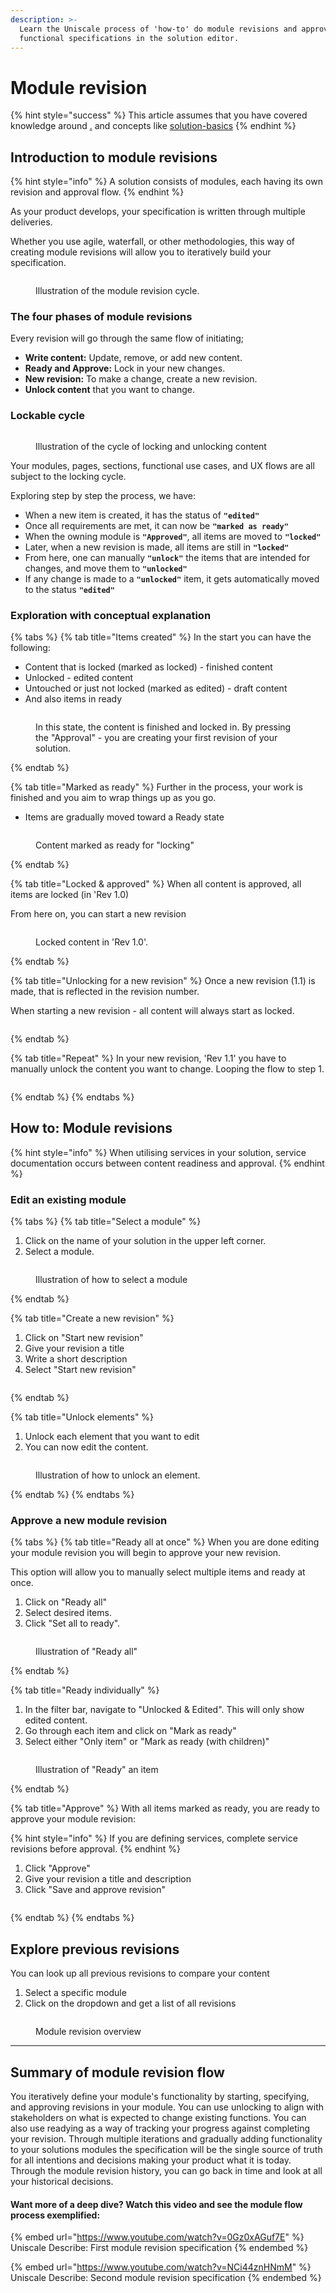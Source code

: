 ```yaml
---
description: >-
  Learn the Uniscale process of 'how-to' do module revisions and approving your
  functional specifications in the solution editor.
---
```


# Module revision

{% hint style="success" %}
This article assumes that you have covered knowledge around [.](./ "mention") and concepts like [solution-basics](solution-basics/ "mention")
{% endhint %}



## Introduction to module revisions <a href="#the-module-revision-flow" id="the-module-revision-flow"></a>

{% hint style="info" %}
A solution consists of modules, each having its own revision and approval flow.
{% endhint %}

As your product develops, your specification is written through multiple deliveries.&#x20;

Whether you use agile, waterfall, or other methodologies, this way of creating module revisions will allow you to iteratively build your specification.&#x20;

<figure><img src="https://files.gitbook.com/v0/b/gitbook-x-prod.appspot.com/o/spaces%2FGm4FsIEaw1uBtZauyirr%2Fuploads%2FQtmxO2WW8lTd8Pblkl46%2F_illustration_6.png?alt=media&#x26;token=d5927f85-7c47-41e8-8437-8032c7191dc6" alt=""><figcaption><p>Illustration of the module revision cycle.</p></figcaption></figure>

### The four phases of module revisions

Every revision will go through the same flow of initiating; &#x20;

* **Write content:** Update, remove, or add new content.
* **Ready and Approve:** Lock in your new changes.
* **New revision:** To make a change, create a new revision.
* **Unlock content** that you want to change.&#x20;



### Lockable cycle

<figure><img src="../../.gitbook/assets/image (83).png" alt=""><figcaption><p>Illustration of the cycle of locking and unlocking content</p></figcaption></figure>

Your modules, pages, sections, functional use cases, and UX flows are all subject to the locking cycle.

Exploring step by step the process, we have:&#x20;

* When a new item is created, it has the status of **`"edited"`**
* Once all requirements are met, it can now be **`"marked as ready"`**
* When the owning module is **`"Approved"`**, all items are moved to **`"locked"`**
* Later, when a new revision is made, all items are still in **`"locked"`**
* From here, one can manually **`"unlock"`** the items that are intended for changes, and move them to **`"unlocked"`**
* If any change is made to a **`"unlocked"`** item, it gets automatically moved to the status **`"edited"`**



### Exploration with conceptual explanation

{% tabs %}
{% tab title="Items created" %}
In the start you can have the following:

* Content that is locked (marked as locked) - finished content
* Unlocked  - edited content&#x20;
* Untouched or just not locked (marked as edited) - draft content&#x20;
* And also items in ready&#x20;

<figure><img src="../../.gitbook/assets/image (84).png" alt=""><figcaption><p>In this state, the content is finished and locked in. By pressing the "Approval" - you are creating your first revision of your solution.</p></figcaption></figure>
{% endtab %}

{% tab title="Marked as ready" %}
Further in the process, your work is finished and you aim to wrap things up as you go.

* Items are gradually moved toward a Ready state

<figure><img src="../../.gitbook/assets/image (85).png" alt=""><figcaption><p>Content marked as ready for "locking"</p></figcaption></figure>
{% endtab %}

{% tab title="Locked & approved" %}
When all content is approved, all items are locked (in 'Rev 1.0)&#x20;

From here on, you can start a new revision

<figure><img src="../../.gitbook/assets/image (86).png" alt=""><figcaption><p>Locked content in 'Rev 1.0'. </p></figcaption></figure>
{% endtab %}

{% tab title="Unlocking for a new revision" %}
Once a new revision (1.1) is made, that is reflected in the revision number.

When starting a new revision - all content will always start as locked.

<figure><img src="../../.gitbook/assets/image (87).png" alt=""><figcaption></figcaption></figure>
{% endtab %}

{% tab title="Repeat" %}
In your new revision, 'Rev 1.1' you have to manually unlock the content you want to change. Looping the flow to step 1.

<figure><img src="../../.gitbook/assets/image (88).png" alt=""><figcaption></figcaption></figure>
{% endtab %}
{% endtabs %}



## How to: Module revisions

{% hint style="info" %}
When utilising services in your solution, service documentation occurs between content readiness and approval.&#x20;
{% endhint %}



### Edit an existing module

{% tabs %}
{% tab title="Select a module" %}
1. Click on the name of your solution in the upper left corner.
2. Select a module.

<figure><img src="../../.gitbook/assets/CleanShot 2024-06-17 at 14.15.08@2x.png" alt=""><figcaption><p>Illustration of how to select a module</p></figcaption></figure>
{% endtab %}

{% tab title="Create a new revision" %}
1. Click on "Start new revision"&#x20;
2. Give your revision a title
3. Write a short description
4. Select "Start new revision"

<figure><img src="../../.gitbook/assets/CleanShot 2024-06-17 at 14.20.09@2x.png" alt=""><figcaption></figcaption></figure>
{% endtab %}

{% tab title="Unlock elements" %}
1. Unlock each element that you want to edit
2. You can now edit the content.

<figure><img src="../../.gitbook/assets/CleanShot 2024-06-17 at 14.32.42@2x.png" alt=""><figcaption><p>Illustration of how to unlock an element.</p></figcaption></figure>
{% endtab %}
{% endtabs %}



### Approve a new module revision

{% tabs %}
{% tab title="Ready all at once" %}
When you are done editing your module revision you will begin to approve your new revision.&#x20;

This option will allow you to manually select multiple items and ready at once.

1. Click on "Ready all"
2. Select desired items.
3. Click "Set all to ready".

<figure><img src="../../.gitbook/assets/CleanShot 2024-06-17 at 14.44.04@2x.png" alt=""><figcaption><p>Illustration of "Ready all"</p></figcaption></figure>
{% endtab %}

{% tab title="Ready individually" %}
1. In the filter bar, navigate to "Unlocked & Edited". This will only show edited content.
2. Go through each item and click on "Mark as ready"
3. Select either "Only item" or "Mark as ready (with children)"

<figure><img src="../../.gitbook/assets/CleanShot 2024-06-17 at 16.08.17.png" alt=""><figcaption><p>Illustration of "Ready" an item</p></figcaption></figure>
{% endtab %}

{% tab title="Approve" %}
With all items marked as ready, you are ready to approve your module revision:

{% hint style="info" %}
If you are defining services, complete service revisions before approval.&#x20;
{% endhint %}

1. Click "Approve"
2. Give your revision a title and description
3. Click "Save and approve revision"

<figure><img src="../../.gitbook/assets/CleanShot 2024-06-17 at 16.11.50.png" alt=""><figcaption></figcaption></figure>
{% endtab %}
{% endtabs %}



## Explore previous revisions

You can look up all previous revisions to compare your content

1. Select a specific module
2. Click on the dropdown and get a list of all revisions

<figure><img src="../../.gitbook/assets/image (101).png" alt=""><figcaption><p>Module revision overview</p></figcaption></figure>

***

## Summary of module revision flow   <a href="#conclusion" id="conclusion"></a>

You iteratively define your module's functionality by starting, specifying, and approving revisions in your module. You can use unlocking to align with stakeholders on what is expected to change existing functions. You can also use readying as a way of tracking your progress against completing your revision. Through multiple iterations and gradually adding functionality to your solutions modules the specification will be the single source of truth for all intentions and decisions making your product what it is today. Through the module revision history, you can go back in time and look at all your historical decisions.

#### Want more of a deep dive? Watch this video and see the module flow process exemplified:&#x20;



{% embed url="https://www.youtube.com/watch?v=0Gz0xAGuf7E" %}
Uniscale Describe: First module revision specification
{% endembed %}



{% embed url="https://www.youtube.com/watch?v=NCi44znHNmM" %}
Uniscale Describe: Second module revision specification
{% endembed %}

